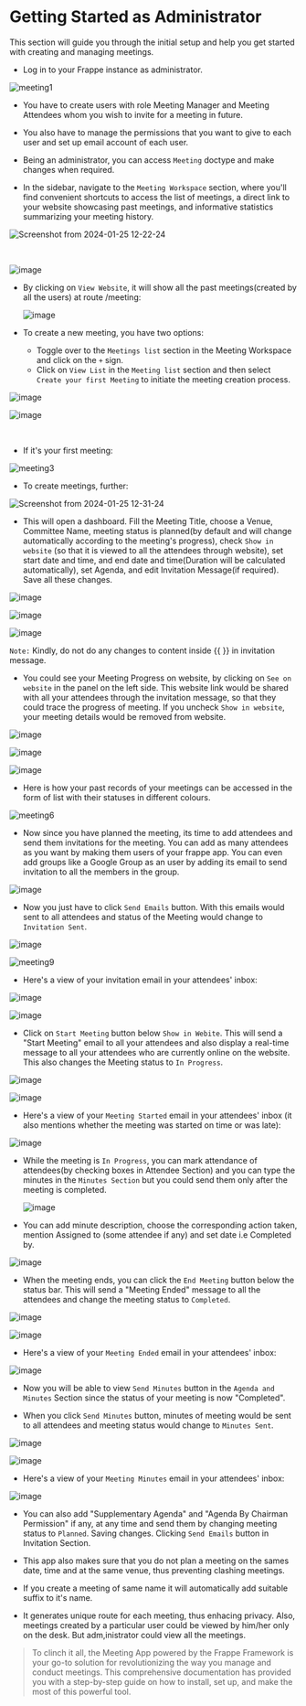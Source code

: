 # Getting Started as Administrator

This section will guide you through the initial setup and help you get started with creating and managing meetings.

- Log in to your Frappe instance as administrator.
 
![meeting1](https://github.com/Diya050/meeting/assets/124448340/eaff4230-6b6f-42fc-b873-bb6aad6ff02e)


  
- You have to create users with role Meeting Manager and Meeting Attendees whom you wish to invite for a meeting in future.
  
- You also have to manage the permissions that you want to give to each user and set up email account of each user.

- Being an administrator, you can access `Meeting` doctype and make changes when required.

- In the sidebar, navigate to the `Meeting Workspace` section, where you'll find convenient shortcuts to access the list of meetings, a direct link to your website showcasing past meetings, and informative statistics summarizing your meeting history.

![Screenshot from 2024-01-25 12-22-24](https://github.com/Diya050/meeting/assets/124448340/b43a6f8e-d084-4b60-a934-b2093552318c)

<br>

![image](https://github.com/Diya050/meeting/assets/124448340/531ae645-88d1-4d14-ac39-69509b4150df)

- By clicking on `View Website`, it will show all the past meetings(created by all the users) at route /meeting:

  ![image](https://github.com/Diya050/meeting/assets/124448340/df787df4-19bb-42e5-ad22-5273cdbee94c)


- To create a new meeting, you have two options:
   - Toggle over to the `Meetings list` section in the Meeting Workspace and click on the `+` sign.
   - Click on `View List` in the `Meeting list` section and then select `Create your first Meeting` to initiate the meeting creation process.

![image](https://github.com/Diya050/meeting/assets/124448340/3bca04ad-cb24-48a1-a3f3-e52bcda13c3d)

![image](https://github.com/Diya050/meeting/assets/124448340/444d4ac1-ca9c-4e10-a554-1d2edfc4a6ab)

<br>

- If it's your first meeting:
  
![meeting3](https://github.com/Diya050/meeting/assets/124448340/a5585bee-012f-4217-8077-bc30f484d9a6)

- To create meetings, further:
  
![Screenshot from 2024-01-25 12-31-24](https://github.com/Diya050/meeting/assets/124448340/cfa135bf-3b69-46a3-9518-55ad13d91bc6)


- This will open a dashboard. Fill the Meeting Title, choose a Venue, Committee Name, meeting status is planned(by default and will change automatically according to the meeting's progress), check `Show in website` (so that it is viewed to all the attendees through website), set start date and time, and end date and time(Duration will be calculated automatically), set Agenda, and edit Invitation Message(if required). Save all these changes.

  
![image](https://github.com/Diya050/meeting/assets/124448340/ef0be91c-8af6-4d3c-9385-c103d662413d)

![image](https://github.com/Diya050/meeting/assets/124448340/3ab1177e-7817-43e1-af97-104e80baa905)

![image](https://github.com/Diya050/meeting/assets/124448340/df727063-912e-4ed2-baaf-51541d733bf4)


`Note:` Kindly, do not do any changes to content inside {{ }} in invitation message.


- You could see your Meeting Progress on website, by clicking on `See on website` in the panel on the left side. This website link would be shared with all your attendees through the invitation message, so that they could trace the progress of meeting. If you uncheck `Show in website`, your meeting details would be removed from website.
  
![image](https://github.com/Diya050/meeting/assets/124448340/c8ac8e89-1f6e-49d7-96c3-f4951fce1d52)

![image](https://github.com/Diya050/meeting/assets/124448340/461f3b2a-0e8c-411e-a36e-0962334ed358)

![image](https://github.com/Diya050/meeting/assets/124448340/85826107-c90e-4b57-8c07-2aaf0b488bd3)

- Here is how your past records of your meetings can be accessed in the form of list with their statuses in different colours.

![meeting6](https://github.com/Diya050/meeting/assets/124448340/dc9766a2-ea11-4ed1-9ebc-349be02cf9b8)



- Now since you have planned the meeting, its time to add attendees and send them invitations for the meeting. You can add as many attendees as you want by making them users of your frappe app. You can even add groups like a Google Group as an user by adding its email to send invitation to all the members in the group.

![image](https://github.com/Diya050/meeting/assets/124448340/c9c2d3f1-670f-4e7c-a77a-0d5208dd28fa)


- Now you just have to click `Send Emails` button. With this emails would sent to all attendees and status of the Meeting would change to `Invitation Sent`.
  
![image](https://github.com/Diya050/meeting/assets/124448340/df727063-912e-4ed2-baaf-51541d733bf4)

![meeting9](https://github.com/Diya050/meeting/assets/124448340/ab396c7a-1cbb-4397-b58d-d38d0a1b6456)



- Here's a view of your invitation email in your attendees' inbox:

![image](https://github.com/Diya050/meeting/assets/124448340/91dfea11-0ddf-40c1-83cb-becbb4bcf7fe)

![image](https://github.com/Diya050/meeting/assets/124448340/567f577a-f64e-478a-ad53-12ce26e6d29c)


- Click on `Start Meeting` button below `Show in Webite`. This will send a "Start Meeting" email to all your attendees and also display a real-time message to all your attendees who are currently online on the website. This also changes the Meeting status to `In Progress`.

![image](https://github.com/Diya050/meeting/assets/124448340/8f717890-92ae-4b03-9e43-7cb3cd0661d7)

![image](https://github.com/Diya050/meeting/assets/124448340/bfccf2d2-5968-4f3b-bb62-9da8f9d0acf4)


- Here's a view of your `Meeting Started` email in your attendees' inbox (it also mentions whether the meeting was started on time or was late):

![image](https://github.com/Diya050/meeting/assets/124448340/bd575709-c428-48f0-b08b-eb592d75dd13)


- While the meeting is `In Progress`, you can mark attendance of attendees(by checking boxes in Attendee Section) and you can type the minutes in the `Minutes Section` but you could send them only after the meeting is completed.

  ![image](https://github.com/Diya050/meeting/assets/124448340/6bd3bc9d-e7f3-434f-9f4a-cce9b73dda77)

- You can add minute description, choose the corresponding action taken, mention Assigned to (some attendee if any) and set date i.e Completed by.

![image](https://github.com/Diya050/meeting/assets/124448340/f382f3cc-48ab-4a64-9aa0-a5c1d52037b8)

- When the meeting ends, you can click the `End Meeting` button below the status bar. This will send a "Meeting Ended" message to all the attendees and change the meeting status to `Completed`.
  
![image](https://github.com/Diya050/meeting/assets/124448340/e822afc2-f9d8-4c66-b2e3-af4797e29346)

![image](https://github.com/Diya050/meeting/assets/124448340/c6696ca9-4ccf-48cf-99f6-1c7d9dc862f6)


- Here's a view of your `Meeting Ended` email in your attendees' inbox:

![image](https://github.com/Diya050/meeting/assets/124448340/15a7be71-89d0-4905-9efc-43dd1f84d4f0)

- Now you will be able to view `Send Minutes` button in the `Agenda and Minutes` Section since the status of your meeting is now "Completed". 

- When you click `Send Minutes` button, minutes of meeting would be sent to all attendees and meeting status would change to `Minutes Sent`.
  
![image](https://github.com/Diya050/meeting/assets/124448340/4ce6d588-1ad8-4bf6-9cbb-3978925d29c1)

![image](https://github.com/Diya050/meeting/assets/124448340/a3ff6f46-77ab-42c4-9afd-df1fef22da6a)


- Here's a view of your `Meeting Minutes` email in your attendees' inbox:
  
![image](https://github.com/Diya050/meeting/assets/124448340/3ff9061f-e4c9-44a9-82b9-bdab1028f496)


- You can also add "Supplementary Agenda" and "Agenda By Chairman Permission" if any, at any time and send them by changing meeting status to `Planned`. Saving changes. Clicking `Send Emails` button in Invitation Section.

- This app also makes sure that you do not plan a meeting on the sames date, time and at the same venue, thus preventing clashing meetings.

- If you create a meeting of same name it will automatically add suitable suffix to it's name.

- It generates unique route for each meeting, thus enhacing privacy. Also, meetings created by a particular user could be viewed by him/her only on the desk. But adm,inistrator could view all the meetings.

  
> To clinch it all, the Meeting App powered by the Frappe Framework is your go-to solution for revolutionizing the way you manage and conduct meetings. This comprehensive documentation has provided you with a step-by-step guide on how to install, set up, and make the most of this powerful tool.
